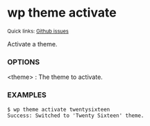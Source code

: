 # wp theme activate

<small>Quick links: <a href="https://github.com/wp-cli/wp-cli/issues?q=is%3Aopen+label%3Acommand%3Atheme-activate+sort%3Aupdated-desc">Github issues</a></small>

Activate a theme.

### OPTIONS

&lt;theme&gt;
: The theme to activate.

### EXAMPLES

    $ wp theme activate twentysixteen
    Success: Switched to 'Twenty Sixteen' theme.



